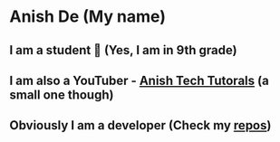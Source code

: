 # Anish De (My name)
## I am a student 🍎 (Yes, I am in 9th grade)
## I am also a YouTuber - [Anish Tech Tutorals](https://youtube.com/anishtechtutorials) (a small one though)
## Obviously I am a developer (Check my [repos](https://github.com/AnishDe12020?tab=repositories))
